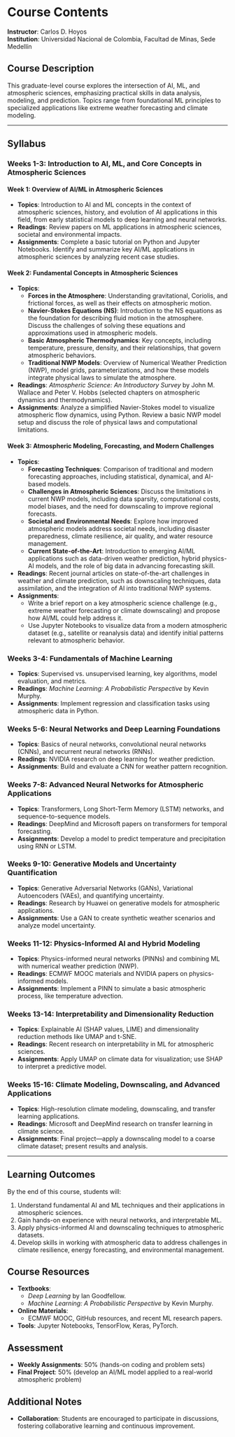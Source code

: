 # Course Contents

**Instructor**: Carlos D. Hoyos  
**Institution**: Universidad Nacional de Colombia, Facultad de Minas, Sede Medellín  

## Course Description
This graduate-level course explores the intersection of AI, ML, and atmospheric sciences, emphasizing practical skills in data analysis, modeling, and prediction. Topics range from foundational ML principles to specialized applications like extreme weather forecasting and climate modeling.

---

## Syllabus
### **Weeks 1-3: Introduction to AI, ML, and Core Concepts in Atmospheric Sciences**

#### **Week 1: Overview of AI/ML in Atmospheric Sciences**
   - **Topics**: Introduction to AI and ML concepts in the context of atmospheric sciences, history, and evolution of AI applications in this field, from early statistical models to deep learning and neural networks.
   - **Readings**: Review papers on ML applications in atmospheric sciences, societal and environmental impacts.
   - **Assignments**: Complete a basic tutorial on Python and Jupyter Notebooks. Identify and summarize key AI/ML applications in atmospheric sciences by analyzing recent case studies.

#### **Week 2: Fundamental Concepts in Atmospheric Sciences**
   - **Topics**:
      - **Forces in the Atmosphere**: Understanding gravitational, Coriolis, and frictional forces, as well as their effects on atmospheric motion.
      - **Navier-Stokes Equations (NS)**: Introduction to the NS equations as the foundation for describing fluid motion in the atmosphere. Discuss the challenges of solving these equations and approximations used in atmospheric models.
      - **Basic Atmospheric Thermodynamics**: Key concepts, including temperature, pressure, density, and their relationships, that govern atmospheric behaviors.
      - **Traditional NWP Models**: Overview of Numerical Weather Prediction (NWP), model grids, parameterizations, and how these models integrate physical laws to simulate the atmosphere.
   - **Readings**: *Atmospheric Science: An Introductory Survey* by John M. Wallace and Peter V. Hobbs (selected chapters on atmospheric dynamics and thermodynamics).
   - **Assignments**: Analyze a simplified Navier-Stokes model to visualize atmospheric flow dynamics, using Python. Review a basic NWP model setup and discuss the role of physical laws and computational limitations.

#### **Week 3: Atmospheric Modeling, Forecasting, and Modern Challenges**
   - **Topics**:
      - **Forecasting Techniques**: Comparison of traditional and modern forecasting approaches, including statistical, dynamical, and AI-based models.
      - **Challenges in Atmospheric Sciences**: Discuss the limitations in current NWP models, including data sparsity, computational costs, model biases, and the need for downscaling to improve regional forecasts.
      - **Societal and Environmental Needs**: Explore how improved atmospheric models address societal needs, including disaster preparedness, climate resilience, air quality, and water resource management.
      - **Current State-of-the-Art**: Introduction to emerging AI/ML applications such as data-driven weather prediction, hybrid physics-AI models, and the role of big data in advancing forecasting skill.
   - **Readings**: Recent journal articles on state-of-the-art challenges in weather and climate prediction, such as downscaling techniques, data assimilation, and the integration of AI into traditional NWP systems.
   - **Assignments**: 
      - Write a brief report on a key atmospheric science challenge (e.g., extreme weather forecasting or climate downscaling) and propose how AI/ML could help address it.
      - Use Jupyter Notebooks to visualize data from a modern atmospheric dataset (e.g., satellite or reanalysis data) and identify initial patterns relevant to atmospheric behavior.

### **Weeks 3-4: Fundamentals of Machine Learning**
   - **Topics**: Supervised vs. unsupervised learning, key algorithms, model evaluation, and metrics.
   - **Readings**: *Machine Learning: A Probabilistic Perspective* by Kevin Murphy.
   - **Assignments**: Implement regression and classification tasks using atmospheric data in Python.

### **Weeks 5-6: Neural Networks and Deep Learning Foundations**
   - **Topics**: Basics of neural networks, convolutional neural networks (CNNs), and recurrent neural networks (RNNs).
   - **Readings**: NVIDIA research on deep learning for weather prediction.
   - **Assignments**: Build and evaluate a CNN for weather pattern recognition.

### **Weeks 7-8: Advanced Neural Networks for Atmospheric Applications**
   - **Topics**: Transformers, Long Short-Term Memory (LSTM) networks, and sequence-to-sequence models.
   - **Readings**: DeepMind and Microsoft papers on transformers for temporal forecasting.
   - **Assignments**: Develop a model to predict temperature and precipitation using RNN or LSTM.

### **Weeks 9-10: Generative Models and Uncertainty Quantification**
   - **Topics**: Generative Adversarial Networks (GANs), Variational Autoencoders (VAEs), and quantifying uncertainty.
   - **Readings**: Research by Huawei on generative models for atmospheric applications.
   - **Assignments**: Use a GAN to create synthetic weather scenarios and analyze model uncertainty.

### **Weeks 11-12: Physics-Informed AI and Hybrid Modeling**
   - **Topics**: Physics-informed neural networks (PINNs) and combining ML with numerical weather prediction (NWP).
   - **Readings**: ECMWF MOOC materials and NVIDIA papers on physics-informed models.
   - **Assignments**: Implement a PINN to simulate a basic atmospheric process, like temperature advection.

### **Weeks 13-14: Interpretability and Dimensionality Reduction**
   - **Topics**: Explainable AI (SHAP values, LIME) and dimensionality reduction methods like UMAP and t-SNE.
   - **Readings**: Recent research on interpretability in ML for atmospheric sciences.
   - **Assignments**: Apply UMAP on climate data for visualization; use SHAP to interpret a predictive model.

### **Weeks 15-16: Climate Modeling, Downscaling, and Advanced Applications**
   - **Topics**: High-resolution climate modeling, downscaling, and transfer learning applications.
   - **Readings**: Microsoft and DeepMind research on transfer learning in climate science.
   - **Assignments**: Final project—apply a downscaling model to a coarse climate dataset; present results and analysis.

---

## Learning Outcomes
By the end of this course, students will:
1. Understand fundamental AI and ML techniques and their applications in atmospheric sciences.
2. Gain hands-on experience with neural networks, and interpretable ML.
3. Apply physics-informed AI and downscaling techniques to atmospheric datasets.
4. Develop skills in working with atmospheric data to address challenges in climate resilience, energy forecasting, and environmental management.

## Course Resources
- **Textbooks**: 
   - *Deep Learning* by Ian Goodfellow.
   - *Machine Learning: A Probabilistic Perspective* by Kevin Murphy.
- **Online Materials**: 
   - ECMWF MOOC, GitHub resources, and recent ML research papers.
- **Tools**: Jupyter Notebooks, TensorFlow, Keras, PyTorch.

## Assessment
- **Weekly Assignments**: 50% (hands-on coding and problem sets)
- **Final Project**: 50% (develop an AI/ML model applied to a real-world atmospheric problem)

## Additional Notes
- **Collaboration**: Students are encouraged to participate in discussions, fostering collaborative learning and continuous improvement.
